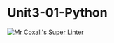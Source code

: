 # Unit3-01-Python
[![Mr Coxall's Super Linter](https://github.com/ICS3U-C-Programming-Val-I/Unit3-01-Python/workflows/Mr%20Coxall's%20Super%20Linter/badge.svg)](https://github.com/ICS3U-C-Programming-Val-I/Unit3-01-Python/actions/)
